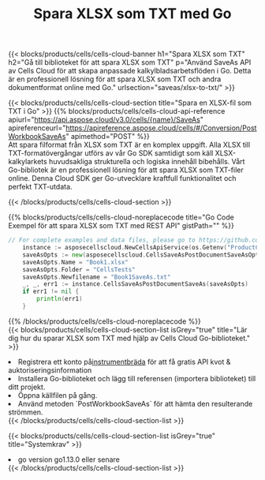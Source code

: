 ﻿---
title:  Spara XLSX som TXT med Go
description:  Använder Aspose.Cells Cloud SDK för Go för att spara XLSX-formatfil som TXT-formatfil.
kwords: Excel, Save XLSX as TXT, REST, Go
howto: How to save XLSX as TXT using Aspose.Cells Cloud Go library.
---
{{< blocks/products/cells/cells-cloud-banner h1="Spara XLSX som TXT" h2="Gå till biblioteket för att spara XLSX som TXT" p="Använd SaveAs API av Cells Cloud för att skapa anpassade kalkylbladsarbetsflöden i Go. Detta är en professionell lösning för att spara XLSX som TXT och andra dokumentformat online med Go." urlsection="saveas/xlsx-to-txt/" >}}

{{< blocks/products/cells/cells-cloud-section title="Spara en XLSX-fil som TXT i Go" >}}
{{% blocks/products/cells/cells-cloud-api-reference apiurl="https://api.aspose.cloud/v3.0/cells/{name}/SaveAs" apireferenceurl="https://apireference.aspose.cloud/cells/#/Conversion/PostWorkbookSaveAs" apimethod="POST" %}}
<br/>
Att spara filformat från XLSX som TXT är en komplex uppgift. Alla XLSX till TXT-formatövergångar utförs av vår Go SDK samtidigt som käll XLSX-kalkylarkets huvudsakliga strukturella och logiska innehåll bibehålls. Vårt Go-bibliotek är en professionell lösning för att spara XLSX som TXT-filer online. Denna Cloud SDK ger Go-utvecklare kraftfull funktionalitet och perfekt TXT-utdata.

{{< /blocks/products/cells/cells-cloud-section >}}

{{% blocks/products/cells/cells-cloud-noreplacecode title="Go Code Exempel för att spara XLSX som TXT med REST API" gistPath="" %}}
  
```go
// For complete examples and data files, please go to https://github.com/aspose-cells-cloud/aspose-cells-cloud-go/
    instance := asposecellscloud.NewCellsApiService(os.Getenv("ProductClientId"), os.Getenv("ProductClientSecret"))
    saveAsOpts := new(asposecellscloud.CellsSaveAsPostDocumentSaveAsOpts)
    saveAsOpts.Name = "Book1.xlsx"
    saveAsOpts.Folder = "CellsTests"
    saveAsOpts.Newfilename = "Book1SaveAs.txt"
    _, _, err1 := instance.CellsSaveAsPostDocumentSaveAs(saveAsOpts)
    if err1 != nil {
	    println(err1)
    }
```
  
{{% /blocks/products/cells/cells-cloud-noreplacecode %}}
<br/>
{{< blocks/products/cells/cells-cloud-section-list isGrey="true" title="Lär dig hur du sparar XLSX som TXT med hjälp av Cells Cloud Go-biblioteket." >}}
<li> Registrera ett konto på<a href="https://dashboard.aspose.cloud/">instrumentbräda</a> för att få gratis API kvot & auktoriseringsinformation</li>
<li>Installera Go-biblioteket och lägg till referensen (importera biblioteket) till ditt projekt.</li>
<li>Öppna källfilen på gång.</li>
<li>Använd metoden `PostWorkbookSaveAs` för att hämta den resulterande strömmen.</li>
{{< /blocks/products/cells/cells-cloud-section-list >}}

{{< blocks/products/cells/cells-cloud-section-list isGrey="true" title="Systemkrav" >}}
<li>go version go1.13.0 eller senare</li>
{{< /blocks/products/cells/cells-cloud-section-list >}}
